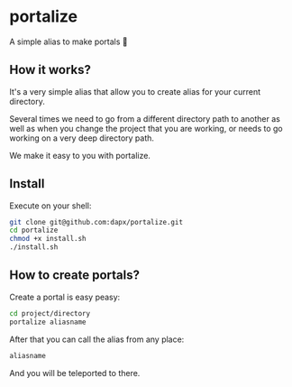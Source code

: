 # portalize

A simple alias to make portals 🧙

## How it works?

It's a very simple alias that allow you to create alias for your current directory.

Several times we need to go from a different directory path to another as well as when you change the project that you are working, or needs to go working on a very deep directory path.

We make it easy to you with portalize.

## Install

Execute on your shell:

```sh
git clone git@github.com:dapx/portalize.git
cd portalize
chmod +x install.sh
./install.sh
```

## How to create portals?

Create a portal is easy peasy:

```sh
cd project/directory
portalize aliasname
```

After that you can call the alias from any place:

```sh
aliasname
```

And you will be teleported to there.

